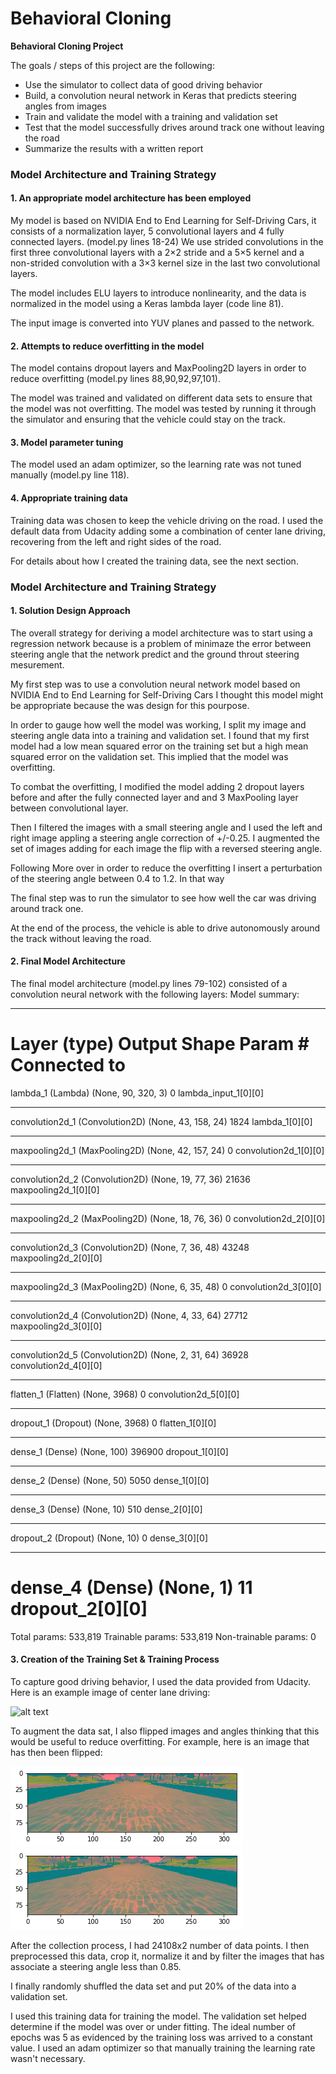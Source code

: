 # **Behavioral Cloning** 

**Behavioral Cloning Project**

The goals / steps of this project are the following:
* Use the simulator to collect data of good driving behavior
* Build, a convolution neural network in Keras that predicts steering angles from images
* Train and validate the model with a training and validation set
* Test that the model successfully drives around track one without leaving the road
* Summarize the results with a written report


[//]: # (Image References)

[image1]: ./examples/placeholder.png "Model Visualization"
[image2]: ./examples/center_2016_12_01_13_31_12_937.png "Grayscaling"
[image3]: ./examples/placeholder_small.png "Recovery Image"
[image4]: ./examples/placeholder_small.png "Recovery Image"
[image5]: ./examples/placeholder_small.png "Recovery Image"
[image6]: ./examples/normal.png "Normal Image"
[image7]: ./examples/flipped.png "Flipped Image"

### Model Architecture and Training Strategy

#### 1. An appropriate model architecture has been employed

My model is based on NVIDIA End to End Learning for Self-Driving Cars, it consists of a normalization layer, 5 convolutional layers and 4 fully connected layers.  (model.py lines 18-24) 
We use strided convolutions in the first three convolutional layers with a 2×2 stride and a 5×5 kernel and a non-strided convolution with a 3×3 kernel size in the last two convolutional layers.

The model includes ELU layers to introduce nonlinearity, and the data is normalized in the model using a Keras lambda layer (code line 81). 

The input image is converted into YUV planes and passed to the network.


#### 2. Attempts to reduce overfitting in the model

The model contains dropout layers and MaxPooling2D layers in order to reduce overfitting (model.py lines 88,90,92,97,101). 

The model was trained and validated on different data sets to ensure that the model was not overfitting. The model was tested by running it through the simulator and ensuring that the vehicle could stay on the track.

#### 3. Model parameter tuning

The model used an adam optimizer, so the learning rate was not tuned manually (model.py line 118).

#### 4. Appropriate training data

Training data was chosen to keep the vehicle driving on the road. I used the default data from Udacity adding some a combination of center lane driving, recovering from the left and right sides of the road.

For details about how I created the training data, see the next section. 

### Model Architecture and Training Strategy

#### 1. Solution Design Approach

The overall strategy for deriving a model architecture was to start using a regression network because is a problem of minimaze the error between steering angle that the network predict and the ground throut steering mesurement.

My first step was to use a convolution neural network model based on NVIDIA End to End Learning for Self-Driving Cars I thought this model might be appropriate because the was design for this pourpose.

In order to gauge how well the model was working, I split my image and steering angle data into a training and validation set. I found that my first model had a low mean squared error on the training set but a high mean squared error on the validation set. This implied that the model was overfitting. 

To combat the overfitting, I modified the model adding 2 dropout layers before and after the fully connected layer and and 3 MaxPooling layer between convolutional layer.

Then I filtered the images with a small steering angle and I used the left and right image appling a steering angle correction of +/-0.25. I augmented the set of images adding for each image the flip with a reversed steering angle.

Following  More over in order to reduce the overfitting I insert a perturbation of the steering angle between 0.4 to 1.2. In that way 

The final step was to run the simulator to see how well the car was driving around track one. 

At the end of the process, the vehicle is able to drive autonomously around the track without leaving the road.

#### 2. Final Model Architecture

The final model architecture (model.py lines 79-102) consisted of a convolution neural network with the following layers:
Model summary:
____________________________________________________________________________________________________
Layer (type)                     Output Shape          Param #     Connected to                     
=====================================================================
lambda_1 (Lambda)                (None, 90, 320, 3)    0           lambda_input_1[0][0]             
____________________________________________________________________________________________________
convolution2d_1 (Convolution2D)  (None, 43, 158, 24)   1824        lambda_1[0][0]                   
____________________________________________________________________________________________________
maxpooling2d_1 (MaxPooling2D)    (None, 42, 157, 24)   0           convolution2d_1[0][0]            
____________________________________________________________________________________________________
convolution2d_2 (Convolution2D)  (None, 19, 77, 36)    21636       maxpooling2d_1[0][0]             
____________________________________________________________________________________________________
maxpooling2d_2 (MaxPooling2D)    (None, 18, 76, 36)    0           convolution2d_2[0][0]            
____________________________________________________________________________________________________
convolution2d_3 (Convolution2D)  (None, 7, 36, 48)     43248       maxpooling2d_2[0][0]             
____________________________________________________________________________________________________
maxpooling2d_3 (MaxPooling2D)    (None, 6, 35, 48)     0           convolution2d_3[0][0]            
____________________________________________________________________________________________________
convolution2d_4 (Convolution2D)  (None, 4, 33, 64)     27712       maxpooling2d_3[0][0]             
____________________________________________________________________________________________________
convolution2d_5 (Convolution2D)  (None, 2, 31, 64)     36928       convolution2d_4[0][0]            
____________________________________________________________________________________________________
flatten_1 (Flatten)              (None, 3968)          0           convolution2d_5[0][0]            
____________________________________________________________________________________________________
dropout_1 (Dropout)              (None, 3968)          0           flatten_1[0][0]                  
____________________________________________________________________________________________________
dense_1 (Dense)                  (None, 100)           396900      dropout_1[0][0]                  
____________________________________________________________________________________________________
dense_2 (Dense)                  (None, 50)            5050        dense_1[0][0]                    
____________________________________________________________________________________________________
dense_3 (Dense)                  (None, 10)            510         dense_2[0][0]                    
____________________________________________________________________________________________________
dropout_2 (Dropout)              (None, 10)            0           dense_3[0][0]                    
____________________________________________________________________________________________________
dense_4 (Dense)                  (None, 1)             11          dropout_2[0][0]                  
=====================================================================
Total params: 533,819
Trainable params: 533,819
Non-trainable params: 0


#### 3. Creation of the Training Set & Training Process

To capture good driving behavior, I used the data provided from Udacity. Here is an example image of center lane driving:

![alt text][image2]

To augment the data sat, I also flipped images and angles thinking that this would be useful to reduce overfitting. For example, here is an image that has then been flipped:

![alt text][image6]
![alt text][image7]


After the collection process, I had 24108x2 number of data points. I then preprocessed this data, crop it, normalize it and by filter the images that has associate a steering angle less than 0.85.

I finally randomly shuffled the data set and put 20% of the data into a validation set. 

I used this training data for training the model. The validation set helped determine if the model was over or under fitting. The ideal number of epochs was 5 as evidenced by the training loss was arrived to a constant value. I used an adam optimizer so that manually training the learning rate wasn't necessary.
